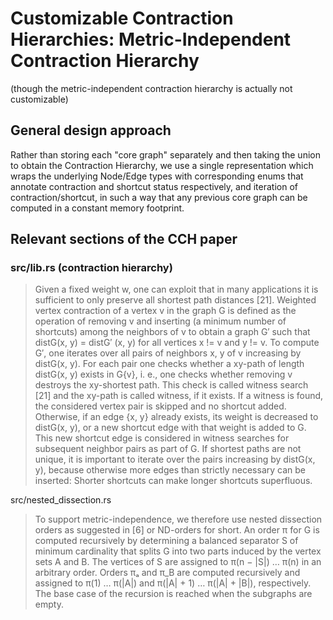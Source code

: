 # Customizable Contraction Hierarchies: Metric-Independent Contraction Hierarchy

 (though the metric-independent contraction hierarchy is actually not customizable)


## General design approach
Rather than storing each "core graph" separately and then taking the union to obtain the Contraction Hierarchy, we use a single representation which wraps the underlying Node/Edge types with corresponding enums that annotate contraction and shortcut status respectively, and iteration of contraction/shortcut, in such a way that any previous core graph can be computed in a constant memory footprint.


## Relevant sections of the CCH paper


### src/lib.rs (contraction hierarchy)
> Given a fixed weight w, one can exploit that in many applications it is sufficient to only preserve all shortest path distances [21]. Weighted vertex contraction of a vertex v in the graph G is defined as the operation of removing v and inserting (a minimum number of shortcuts) among the neighbors of v to obtain a graph G′ such that distG(x, y) = distG′ (x, y) for all vertices x != v and y != v. To compute G′, one iterates over all pairs of neighbors x, y of v increasing by distG(x, y). For each pair one checks whether a xy-path of length distG(x, y) exists in G\{v}, i. e., one checks whether removing v destroys the xy-shortest path. This check is called witness search [21] and the xy-path is called witness, if it exists. If a witness is found, the considered vertex pair is skipped and no shortcut added. Otherwise, if an edge {x, y} already exists, its weight is decreased to distG(x, y), or a new shortcut edge with that weight is added to G. This new shortcut edge is considered in witness searches for subsequent neighbor pairs as part of G. If shortest paths are not unique, it is important to iterate over the pairs increasing by distG(x, y), because otherwise more edges than strictly necessary can be inserted: Shorter shortcuts can make longer shortcuts superfluous.

src/nested_dissection.rs
> To support metric-independence, we therefore use nested dissection orders as suggested in [6] or ND-orders for short. An order π for G is computed recursively by determining a balanced separator S of minimum cardinality that splits G into two parts induced by the vertex sets A and B. The vertices of S are assigned to π(n − |S|) … π(n) in an arbitrary order. Orders πₐ and π_B are computed recursively and assigned to π(1) … π(|A|) and π(|A| + 1) … π(|A| + |B|), respectively. The base case of the recursion is reached when the subgraphs are empty.

